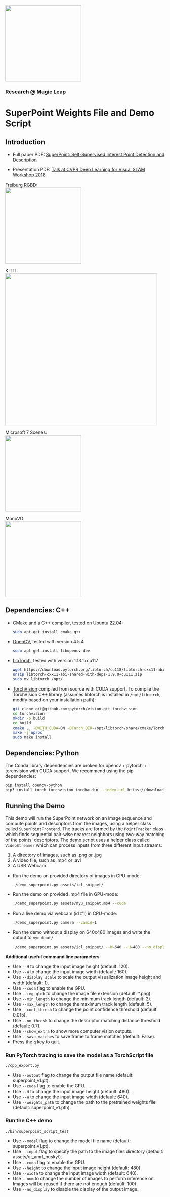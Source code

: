 <img src="assets/magicleap.png" width="240">

### Research @ Magic Leap

# SuperPoint Weights File and Demo Script

## Introduction 

* Full paper PDF: [SuperPoint: Self-Supervised Interest Point Detection and Description](https://arxiv.org/abs/1712.07629)

* Presentation PDF: [Talk at CVPR Deep Learning for Visual SLAM Workshop 2018](assets/DL4VSLAM_talk.pdf)

Freiburg RGBD:  
<img src="assets/processed_freiburg.gif" width="240">

KITTI:  
<img src="assets/processed_kitti.gif" width="480">

Microsoft 7 Scenes:  
<img src="assets/processed_ms7.gif" width="240">

MonoVO:  
<img src="assets/processed_monovo.gif" width="240">


## Dependencies: C++
* CMake and a C++ compiler, tested on Ubuntu 22.04:
    ```sh
    sudo apt-get install cmake g++
    ```
* [OpenCV](https://opencv.org/), tested with version 4.5.4
    ```sh
    sudo apt-get install libopencv-dev
    ```
* [LibTorch](https://pytorch.org/), tested with version 1.13.1+cu117
    ```sh
    wget https://download.pytorch.org/libtorch/cu118/libtorch-cxx11-abi-shared-with-deps-2.0.0%2Bcu118.zip
    unzip libtorch-cxx11-abi-shared-with-deps-1.9.0+cu111.zip
    sudo mv libtorch /opt/
    ```
* [TorchVision](https://github.com/pytorch/vision) compiled from source with CUDA support.
 To compile the TorchVision C++ library (assumes libtorch is installed in
 `/opt/libtorch`, modify based on your installation path):
    ```sh   
    git clone git@github.com:pytorch/vision.git torchvision
    cd torchvision
    mkdir -p build
    cd build
    cmake .. -DWITH_CUDA=ON -DTorch_DIR=/opt/libtorch/share/cmake/Torch
    make -j`nproc`
    sudo make install
    ```

## Dependencies: Python
The Conda library dependencies are broken for opencv + pytorch +
torchvision with CUDA support. We recommend using the pip dependencies:
```sh
pip install opencv-python
pip3 install torch torchvision torchaudio --index-url https://download.pytorch.org/whl/cu118
```

## Running the Demo
This demo will run the SuperPoint network on an image sequence and compute points and descriptors from the images, using a helper class called `SuperPointFrontend`. The tracks are formed by the `PointTracker` class which finds sequential pair-wise nearest neighbors using two-way matching of the points' descriptors. The demo script uses a helper class called `VideoStreamer` which can process inputs from three different input streams:

1. A directory of images, such as .png or .jpg
2. A video file, such as .mp4 or .avi
3. A USB Webcam

* Run the demo on provided directory of images in CPU-mode:
  ```sh
  ./demo_superpoint.py assets/icl_snippet/
  ```
* Run the demo on provided .mp4 file in GPU-mode:
  ```sh
  ./demo_superpoint.py assets/nyu_snippet.mp4 --cuda
  ```
* Run a live demo via webcam (id #1) in CPU-mode:
  ```sh
  ./demo_superpoint.py camera --camid=1
  ```
* Run the demo without a display on 640x480 images and write the output to `myoutput/`
  ```sh
  ./demo_superpoint.py assets/icl_snippet/ --W=640 --H=480 --no_display --write --write_dir=myoutput/
  ```
  
**Additional useful command line parameters**

* Use `--H` to change the input image height (default: 120).
* Use `--W` to change the input image width (default: 160).
* Use `--display_scale` to scale the output visualization image height and width (default: 1).
* Use `--cuda` flag to enable the GPU.
* Use `--img_glob` to change the image file extension (default: *.png).
* Use `--min_length` to change the minimum track length (default: 2).
* Use `--max_length` to change the maximum track length (default: 5).
* Use `--conf_thresh` to change the point confidence threshold (default: 0.015).
* Use `--nn_thresh` to change the descriptor matching distance threshold (default: 0.7).
* Use `--show_extra` to show more computer vision outputs.
* Use `--save_matches` to save frame to frame matches (default: False).
* Press the `q` key to quit.

### Run PyTorch tracing to save the model as a TorchScript file
```sh
./cpp_export.py
```

* Use `--output` flag to change the output file name (default: superpoint_v1.pt).
* Use `--cuda` flag to enable the GPU.
* Use `--H` to change the input image height (default: 480).
* Use `--W` to change the input image width (default: 640).
* Use `--weights_path` to change the path to the pretrained weights file (default: superpoint_v1.pth).

### Run the C++ demo
```sh
./bin/superpoint_script_test
```

* Use `--model` flag to change the model file name (default: superpoint_v1.pt).
* Use `--input` flag to specify the path to the image files directory (default: assets/ut_amrl_husky/).
* Use `--cuda` flag to enable the GPU.
* Use `--height` to change the input image height (default: 480).
* Use `--width` to change the input image width (default: 640).
* Use `--num` to change the number of images to perform inference on. Images
  will be reused if there are not enough (default: 100).
* Use `--no_display` to disable the display of the output image.
